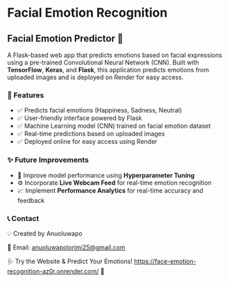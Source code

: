 # Facial Emotion Recognition

## Facial Emotion Predictor 🧠

A Flask-based web app that predicts emotions based on facial expressions using a pre-trained Convolutional Neural Network (CNN). Built with **TensorFlow**, **Keras**, and **Flask**, this application predicts emotions from uploaded images and is deployed on Render for easy access.

### 🚀 Features
- ✅ Predicts facial emotions (Happiness, Sadness, Neutral)
- ✅ User-friendly interface powered by Flask
- ✅ Machine Learning model (CNN) trained on facial emotion dataset
- ✅ Real-time predictions based on uploaded images
- ✅ Deployed online for easy access using Render

### ✨ Future Improvements
- 🔨 Improve model performance using **Hyperparameter Tuning**
- ⚙️ Incorporate **Live Webcam Feed** for real-time emotion recognition
- 📈 Implement **Performance Analytics** for real-time accuracy and feedback

### 📞 Contact
💡 Created by Anuoluwapo

📧 Email: anuoluwapolorimi25@gmail.com

🩺 Try the Website & Predict Your Emotions! https://face-emotion-recognition-az0r.onrender.com/ 🚀
